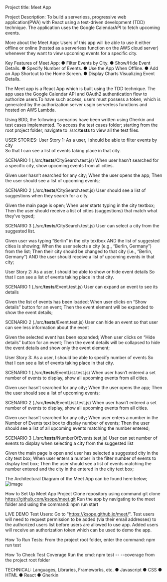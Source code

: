 Project title: Meet App

Project Description: To build a serverless, progressive web application(PWA) with React using a test-driven development (TDD) technique. The application uses the Google CalendarAPI to fetch upcoming events.

More about the Meet App:
Users of this app will be able to use it either offline or online (hosted as a serverless function on the AWS cloud server) whenever they want to view upcoming events for a specific city.

Key Features of Meet App:
● Filter Events by City.
● Show/Hide Event Details.
● Specify Number of Events.
● Use the App When Offline.
● Add an App Shortcut to the Home Screen.
● Display Charts Visualizing Event Details.

The Meet app is a React App which is built using the TDD technique. The app uses the Google Calendar API and OAuth2 authentication flow to authorize users.To have such access, users must possess a token, which is generated by the authorization server usgin serverless functions and hosted on AWS Lambda.

Using BDD, the following scenarios have been written using Gherkin and test cases implemented. To access the test cases folder; starting from the root project folder, navigate  to ./src/__tests__ to view all the test files.

USER STORIES:
User Story 1: As a user,
I should be able to filter events by city  
So that I can see a list of events taking place in that city.

SCENARIO 1 (./src/__tests__/CitySearch.test.js)
When user hasn’t searched for a specific city, show upcoming events from all cities.

Given user hasn’t searched for any city;
When the user opens the app;
Then the user should see a list of upcoming events;

SCENARIO 2 (./src/__tests__/CitySearch.test.js)
User should see a list of suggestions when they search for a city.

Given the main page is open;
When user starts typing in the city textbox;
Then the user should receive a list of cities (suggestions) that match what they’ve typed;

SCENARIO 3 (./src/__tests__/CitySearch.test.js)
User can select a city from the suggested list.

Given user was typing “Berlin” in the city textbox AND the list of suggested cities is showing;
When the user selects a city (e.g., “Berlin, Germany”) from the list;
Then their city should be changed to that city (i.e., “Berlin, Germany”) AND the user should receive a list of upcoming events in that city;

User Story 2: As a user,
I should be able to show or hide event details
So that I can see a list of events taking place in that city.

SCENARIO 1 (./src/__tests__/Event.test.js)
User can expand an event to see its details

Given the list of events has been loaded;
When user clicks on “Show details” button for an event;
Then the event element will be expanded to show the event details;

SCENARIO 2 (./src/__tests__/Event.test.js)
User can hide an event so that user can see less information about the event

Given the selected event has been expanded;
When user clicks on “Hide details” button for an event;
Then the event details will be collapsed to hide the event details and show only the event element;


User Story 3: As a user,
I should be able to specify number of events
So that I can see a list of events taking place in that city.

SCENARIO 1 (./src/__tests__/EventList.test.js)
When user hasn’t entered a set number of events to display, show all upcoming events from all cities.

Given user hasn’t searched for any city;
When the user opens the app;
Then the user should see a list of upcoming events;

SCENARIO 2 (./src/__tests__/EventList.test.js)
When user hasn’t entered a set number of events to display, show all upcoming events from all cities.

Given user hasn’t searched for any city;
When user enters a number in the Number of Events text box to display number of events;
Then the user should see a list of all upcoming events matching the number entered;

SCENARIO 3 (./src/__tests__/NumberOfEvents.test.js)
User can set number of events to display when selecting a city from the suggested list

Given the main page is open and user has selected a suggested city in the city text box;
When user enters a number in the filter number of events to display text box;
Then the user should see a list of events matching the number entered and the city in the entered in the city text box;


The Architectural Diagram of the Meet App can be found here below;
![image](https://github.com/ksope/meet/assets/105855785/af51a618-3e15-407f-b43b-c471d652e940)


How to Set Up Meet App Project
Clone repository using command git clone https://github.com/ksope/meet.git 
Run the app by navigating to the meet folder and using the command: npm run start

LIVE DEMO
Test Users: Go to "https://ksope.github.io/meet/". Test users will need to request permission to be added (via their email addresses) to the authorized users list before users are allowed to use app. Added users will receive an authorization token which can be used to demo the app.

How To Run Tests:
From the project root folder, enter the command: npm run test

How To Check Test Coverage
Run the cmd: npm test -- --coverage from the project root folder

TECHNICAL: Languages, Libraries, Frameworks, etc.
● Javascript
● CSS
● HTML
● React
● Gherkin

